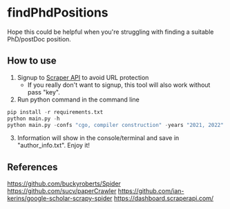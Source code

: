 # findPhdPositions
Hope this could be helpful when you're struggling with finding a suitable PhD/postDoc position.

## How to use
1. Signup to [Scraper API](https://www.scraperapi.com/signup) to avoid URL protection
   * If you really don't want to signup, this tool will also work without pass "key".
2. Run python command in the command line
```python
pip install -r requirements.txt
python main.py -h
python main.py -confs "cgo, compiler construction" -years "2021, 2022" -key "your_key"
```
3. Information will show in the console/terminal and save in "author_info.txt". Enjoy it!

## References
https://github.com/buckyroberts/Spider
https://github.com/sucv/paperCrawler
https://github.com/ian-kerins/google-scholar-scrapy-spider
https://dashboard.scraperapi.com/
